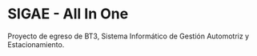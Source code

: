 # SIGAE - All In One
Proyecto de egreso de BT3, Sistema Informático de Gestión Automotriz y Estacionamiento.
